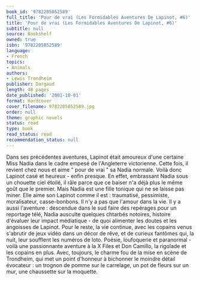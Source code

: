 ```yaml
---
book_id: '9782205052589'
full_title: 'Pour de vrai (Les Formidables Aventures De Lapinot, #6)'
title: 'Pour de vrai (Les Formidables Aventures De Lapinot, #6)'
subtitle: null
source: Bookshelf
owned: true
isbn: '9782205052589'
language:
- French
topics:
- Animals
authors:
- Lewis Trondheim
publisher: Dargaud
length: 48 pages
date_published: '2001-10-01'
format: Hardcover
cover_filename: 9782205052589.jpg
order: null
theme: graphic novels
status: read
type: book
read_status: read
recommendation_status: null
---
```

Dans ses précédentes aventures, Lapinot était amoureux d'une certaine Miss Nadia dans le cadre empesé de l'Angleterre victorienne. Cette fois, il revient chez nous et aime " pour de vrai " sa Nadia normale. Voilà donc Lapinot casé et heureux - enfin presque. En effet, embrassant Nadia sous un chouette ciel étoilé, il râle parce que ce baiser n'a déjà plus le même goût que le premier. Mais Nadia est une fille tonique qui ne se laisse pas miner. Elle aime son Lapinot comme il est : traumatisé, pessimiste, moralisateur, casse-bonbons. Il n'y a pas que l'amour dans la vie. Il y a aussi l'aventure : descendue dans le sud faire des repérages pour un reportage télé, Nadia ausculte quelques chtarbés notoires, histoire d'évaluer leur impact médiatique - de quoi alimenter les doutes et les angoisses de Lapinot. Pour le reste, la vie continue, avec les copains venus s'abrutir de jeux vidéo dans un décor de rêve, et de curieux fantômes qui, la nuit, leur soufflent les numéros de loto. Poésie, loufoquerie et paranormal - voilà une passionnante aventure à la X Files et Don Camillo, la rigolade et les copains en plus. Avec, toujours, le charme fou de la mise en scène de Trondheim, qui met un point d'honneur à bichonner le moindre détail évocateur : un trognon de pomme sur le carrelage, un pot de fleurs sur un mur, une chaussette sur la moquette.
